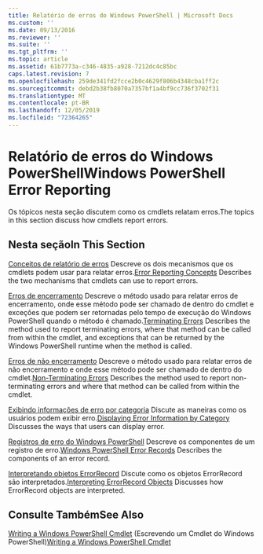 ```yaml
---
title: Relatório de erros do Windows PowerShell | Microsoft Docs
ms.custom: ''
ms.date: 09/13/2016
ms.reviewer: ''
ms.suite: ''
ms.tgt_pltfrm: ''
ms.topic: article
ms.assetid: 61b7773a-c346-4835-a928-7212dc4c85bc
caps.latest.revision: 7
ms.openlocfilehash: 259de341fd2fcce2b0c4629f806b4348cba1ff2c
ms.sourcegitcommit: debd2b38fb8070a7357bf1a4bf9cc736f3702f31
ms.translationtype: MT
ms.contentlocale: pt-BR
ms.lasthandoff: 12/05/2019
ms.locfileid: "72364265"
---
```

# <a name="windows-powershell-error-reporting"></a><span data-ttu-id="93a8c-102">Relatório de erros do Windows PowerShell</span><span class="sxs-lookup"><span data-stu-id="93a8c-102">Windows PowerShell Error Reporting</span></span>

<span data-ttu-id="93a8c-103">Os tópicos nesta seção discutem como os cmdlets relatam erros.</span><span class="sxs-lookup"><span data-stu-id="93a8c-103">The topics in this section discuss how cmdlets report errors.</span></span>

## <a name="in-this-section"></a><span data-ttu-id="93a8c-104">Nesta seção</span><span class="sxs-lookup"><span data-stu-id="93a8c-104">In This Section</span></span>

<span data-ttu-id="93a8c-105">[Conceitos de relatório de erros](./error-reporting-concepts.md) Descreve os dois mecanismos que os cmdlets podem usar para relatar erros.</span><span class="sxs-lookup"><span data-stu-id="93a8c-105">[Error Reporting Concepts](./error-reporting-concepts.md) Describes the two mechanisms that cmdlets can use to report errors.</span></span>

<span data-ttu-id="93a8c-106">[Erros de encerramento](./terminating-errors.md) Descreve o método usado para relatar erros de encerramento, onde esse método pode ser chamado de dentro do cmdlet e exceções que podem ser retornadas pelo tempo de execução do Windows PowerShell quando o método é chamado.</span><span class="sxs-lookup"><span data-stu-id="93a8c-106">[Terminating Errors](./terminating-errors.md) Describes the method used to report terminating errors, where that method can be called from within the cmdlet, and exceptions that can be returned by the Windows PowerShell runtime when the method is called.</span></span>

<span data-ttu-id="93a8c-107">[Erros de não encerramento](./non-terminating-errors.md) Descreve o método usado para relatar erros de não encerramento e onde esse método pode ser chamado de dentro do cmdlet.</span><span class="sxs-lookup"><span data-stu-id="93a8c-107">[Non-Terminating Errors](./non-terminating-errors.md) Describes the method used to report non-terminating errors and where that method can be called from within the cmdlet.</span></span>

<span data-ttu-id="93a8c-108">[Exibindo informações de erro por categoria](./displaying-error-information.md) Discute as maneiras como os usuários podem exibir erro.</span><span class="sxs-lookup"><span data-stu-id="93a8c-108">[Displaying Error Information by Category](./displaying-error-information.md) Discusses the ways that users can display error.</span></span>

<span data-ttu-id="93a8c-109">[Registros de erro do Windows PowerShell](./windows-powershell-error-records.md) Descreve os componentes de um registro de erro.</span><span class="sxs-lookup"><span data-stu-id="93a8c-109">[Windows PowerShell Error Records](./windows-powershell-error-records.md) Describes the components of an error record.</span></span>

<span data-ttu-id="93a8c-110">[Interpretando objetos ErrorRecord](./interpreting-errorrecord-objects.md) Discute como os objetos ErrorRecord são interpretados.</span><span class="sxs-lookup"><span data-stu-id="93a8c-110">[Interpreting ErrorRecord Objects](./interpreting-errorrecord-objects.md) Discusses how ErrorRecord objects are interpreted.</span></span>

## <a name="see-also"></a><span data-ttu-id="93a8c-111">Consulte Também</span><span class="sxs-lookup"><span data-stu-id="93a8c-111">See Also</span></span>

<span data-ttu-id="93a8c-112">[Writing a Windows PowerShell Cmdlet](./writing-a-windows-powershell-cmdlet.md) (Escrevendo um Cmdlet do Windows PowerShell)</span><span class="sxs-lookup"><span data-stu-id="93a8c-112">[Writing a Windows PowerShell Cmdlet](./writing-a-windows-powershell-cmdlet.md)</span></span>
